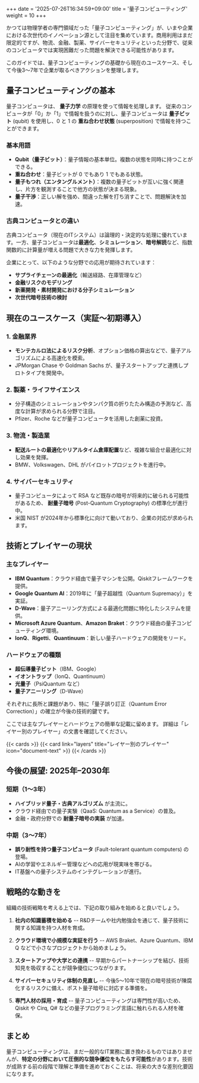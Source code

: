 +++
date = '2025-07-26T16:34:59+09:00'
title = '量子コンピューティング'
weight = 10
+++

かつては物理学者の専門領域だった「量子コンピューティング」が、いまや企業における次世代のイノベーション源として注目を集めています。商用利用はまだ限定的ですが、物流、金融、製薬、サイバーセキュリティといった分野で、従来のコンピュータでは実現困難だった問題を解決できる可能性があります。

このガイドでは、量子コンピューティングの基礎から現在のユースケース、そして今後3〜7年で企業が取るべきアクションを整理します。

## 量子コンピューティングの基本

量子コンピュータは、 **量子力学** の原理を使って情報を処理します。
従来のコンピュータが「0」か「1」で情報を扱うのに対し、量子コンピュータは **量子ビット** (qubit) を使用し、0 と 1 の
**重ね合わせ状態** (superposition) で情報を持つことができます。

### 基本用語

- **Qubit（量子ビット）**：量子情報の基本単位。複数の状態を同時に持つことができる。
- **重ね合わせ**：量子ビットが 0 でもあり 1 でもある状態。
- **量子もつれ（エンタングルメント）**：複数の量子ビットが互いに強く関連し、片方を観測することで他方の状態が決まる現象。
- **量子干渉**：正しい解を強め、間違った解を打ち消すことで、問題解決を加速。

### 古典コンピュータとの違い

古典コンピュータ（現在のITシステム）は論理的・決定的な処理に優れています。一方、量子コンピュータは**最適化**、**シミュレーション**、**暗号解読**など、指数関数的に計算量が増える問題で大きな力を発揮します。

企業にとって、以下のような分野での応用が期待されています：

- **サプライチェーンの最適化**（輸送経路、在庫管理など）
- **金融リスクのモデリング**
- **新薬開発・素材開発における分子シミュレーション**
- **次世代暗号技術の検討**

## 現在のユースケース（実証〜初期導入）

### 1. 金融業界

- **モンテカルロ法によるリスク分析**、オプション価格の算出などで、量子アルゴリズムによる高速化を模索。
- JPMorgan Chase や Goldman Sachs が、量子スタートアップと連携しプロトタイプを開発中。

### 2. 製薬・ライフサイエンス

- 分子構造のシミュレーションやタンパク質の折りたたみ構造の予測など、高度な計算が求められる分野で注目。
- Pfizer、Roche などが量子コンピュータを活用した創薬に投資。

### 3. 物流・製造業

- **配送ルートの最適化**や**リアルタイム倉庫配置**など、複雑な組合せ最適化に対し効果を発揮。
- BMW、Volkswagen、DHL がパイロットプロジェクトを進行中。

### 4. サイバーセキュリティ

- 量子コンピュータによって RSA など既存の暗号が将来的に破られる可能性があるため、 **耐量子暗号** (Post-Quantum
  Cryptography) の標準化が進行中。
- 米国 NIST が2024年から標準化に向けて動いており、企業の対応が求められます。

## 技術とプレイヤーの現状

### 主なプレイヤー

- **IBM Quantum**：クラウド経由で量子マシンを公開。Qiskitフレームワークを提供。
- **Google Quantum AI**：2019年に「量子超越性（Quantum Supremacy）」を実証。
- **D-Wave**：量子アニーリング方式による最適化問題に特化したシステムを提供。
- **Microsoft Azure Quantum**、**Amazon Braket**：クラウド経由の量子コンピューティング環境。
- **IonQ**、**Rigetti**、**Quantinuum**：新しい量子ハードウェアの開発をリード。

### ハードウェアの種類

- **超伝導量子ビット**（IBM、Google）
- **イオントラップ**（IonQ、Quantinuum）
- **光量子**（PsiQuantum など）
- **量子アニーリング**（D-Wave）

それぞれに長所と課題があり、特に「量子誤り訂正（Quantum Error Correction）」の確立が今後の技術的鍵です。

ここでは主なプレイヤーとハードウェアの簡単な記載に留めます。 詳細は「レイヤー別のプレイヤー」の文書を確認してください。

<!-- deno-fmt-ignore-start -->
{{< cards >}}
  {{< card link="layers" title="レイヤー別のプレイヤー" icon="document-text" >}}
{{< /cards >}}
<!-- deno-fmt-ignore-end -->

## 今後の展望: 2025年–2030年

### 短期（1〜3年）

- **ハイブリッド量子・古典アルゴリズム** が主流に。
- クラウド経由での量子実験（QaaS: Quantum as a Service）の普及。
- 金融・政府分野での **耐量子暗号の実装** が加速。

### 中期（3〜7年）

- **誤り耐性を持つ量子コンピュータ** (Fault-tolerant quantum computers) の登場。
- AIの学習やエネルギー管理などへの応用が現実味を帯びる。
- IT基盤への量子システムのインテグレーションが進行。

## 戦略的な動きを

組織の技術戦略を考える上では、下記の取り組みを始めると良いでしょう。

1. **社内の知識蓄積を始める** -- R\&Dチームや社内勉強会を通じて、量子技術に関する知識を持つ人材を育成。

2. **クラウド環境で小規模な実証を行う** -- AWS Braket、Azure Quantum、IBM Q などで小さなプロジェクトから始めましょう。

3. **スタートアップや大学との連携** -- 早期からパートナーシップを結び、技術知見を吸収することが競争優位につながります。

4. **サイバーセキュリティ体制の見直し** --
   今後5〜10年で現在の暗号技術が陳腐化するリスクに備え、ポスト量子暗号に対応する準備を。

5. **専門人材の採用・育成** -- 量子コンピューティングは専門性が高いため、 Qiskit や Cirq, Q#
   などの量子プログラミング言語に触れられる人材を確保。

## まとめ

量子コンピューティングは、まだ一般的なIT業務に置き換わるものではありませんが、**特定の分野において圧倒的な競争優位をもたらす可能性**があります。技術が成熟する前の段階で理解と準備を進めておくことは、将来の大きな差別化要因になります。
